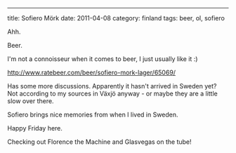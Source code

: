 ---
title: Sofiero Mörk
date: 2011-04-08
category: finland
tags: beer, ol, sofiero

Ahh.

Beer.

I'm not a connoisseur when it comes to beer, I just usually like it :)

http://www.ratebeer.com/beer/sofiero-mork-lager/65069/

Has some more discussions. Apparently it hasn't arrived in Sweden yet? Not according to my sources in Växjö anyway - or maybe they are a little slow over there.

Sofiero brings nice memories from when I lived in Sweden.

Happy Friday here.

Checking out Florence the Machine and Glasvegas on the tube!
